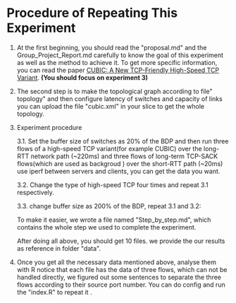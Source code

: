 Procedure of Repeating This Experiment
===================
 
1. At the first beginning, you should read the "proposal.md" and the Group_Project_Report.md carefully to know the goal of this experiment as well as the method to achieve it. To get more specific information, you can read  the paper [CUBIC: A New TCP-Friendly High-Speed TCP Variant](http://www4.ncsu.edu/~rhee/export/bitcp/cubic-paper.pdf). 
      **(You should focus on experiment 3)**

2. The second step is to make the topological graph according to file" topology" and then configure latency of switches and capacity of links
    you can upload the file "cubic.xml" in your slice to get the whole topology.

3. Experiment procedure

    3.1. Set the buffer size of switches as 20% of the BDP and then run three flows of a high-speed TCP variant(for example CUBIC) over the long-RTT network path (~220ms) and three flows of long-term  TCP-SACK flows(which are used as backgroud ) over the short-RTT path (~20ms) use iperf between servers  and clients, you can get the data you want.

    3.2. Change the type of high-speed TCP four times and repeat 3.1 respectively. 

    3.3. change buffer size as 200% of the BDP, repeat 3.1 and 3.2:
     
    To make it easier, we wrote a file named "Step_by_step.md", which contains the whole step we used to complete the experiment.
    
    After doing all above, you should get 10 files. we provide the our results as reference in folder "data".
4. Once you get all the necessary data mentioned above, analyse them with R notice that each file has the data of three flows, which can not be handled directly, we figured out some sentences to separate the three flows according to their source port number. You can do config and run the "index.R" to repeat it .
  
